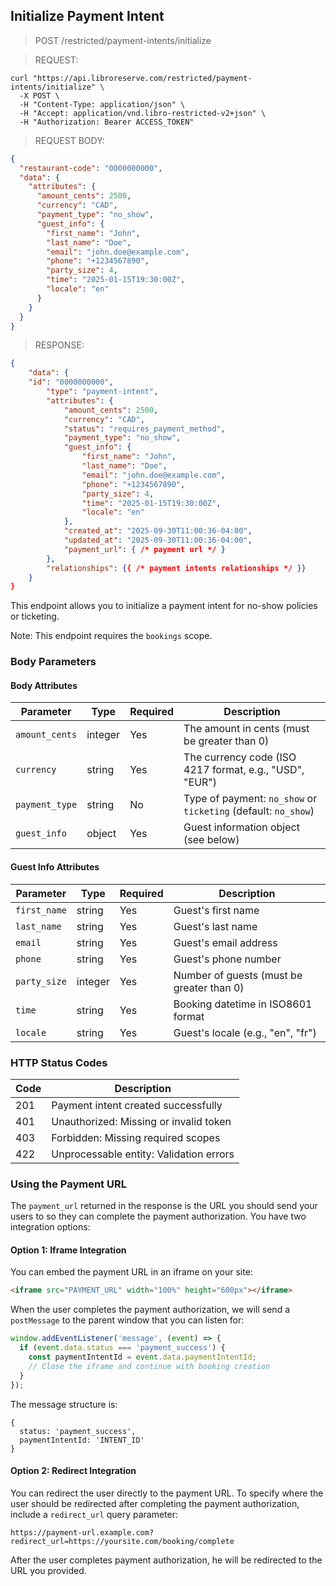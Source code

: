 ## Initialize Payment Intent

> <span class="method post">POST</span> /restricted/payment-intents/initialize

> REQUEST:

```shell
curl "https://api.libroreserve.com/restricted/payment-intents/initialize" \
  -X POST \
  -H "Content-Type: application/json" \
  -H "Accept: application/vnd.libro-restricted-v2+json" \
  -H "Authorization: Bearer ACCESS_TOKEN"
```

> REQUEST BODY:

```json
{
  "restaurant-code": "0000000000",
  "data": {
    "attributes": {
      "amount_cents": 2500,
      "currency": "CAD",
      "payment_type": "no_show",
      "guest_info": {
        "first_name": "John",
        "last_name": "Doe",
        "email": "john.doe@example.com",
        "phone": "+1234567890",
        "party_size": 4,
        "time": "2025-01-15T19:30:00Z",
        "locale": "en"
      }
    }
  }
}
```

> RESPONSE:

```json
{
    "data": {
    "id": "0000000000",
        "type": "payment-intent",
        "attributes": {
            "amount_cents": 2500,
            "currency": "CAD",
            "status": "requires_payment_method",
            "payment_type": "no_show",
            "guest_info": {
                "first_name": "John",
                "last_name": "Doe",
                "email": "john.doe@example.com",
                "phone": "+1234567890",
                "party_size": 4,
                "time": "2025-01-15T19:30:00Z",
                "locale": "en"
            },
            "created_at": "2025-09-30T11:00:36-04:00",
            "updated_at": "2025-09-30T11:00:36-04:00",
            "payment_url": { /* payment url */ }
        },
        "relationships": {{ /* payment intents relationships */ }}
    }
}
```

This endpoint allows you to initialize a payment intent for no-show policies or ticketing.

<aside class="notice">Note: This endpoint requires the <code>bookings</code> scope.</aside>

### Body Parameters

<span class="dynamic-attributes" data-attr-type="restaurantCode"></span>

#### Body Attributes

| Parameter | Type | Required | Description |
|-----------|------|----------|-------------|
| `amount_cents` | integer | Yes | The amount in cents (must be greater than 0) |
| `currency` | string | Yes | The currency code (ISO 4217 format, e.g., "USD", "EUR") |
| `payment_type` | string | No | Type of payment: `no_show` or `ticketing` (default: `no_show`) |
| `guest_info` | object | Yes | Guest information object (see below) |

#### Guest Info Attributes

| Parameter | Type | Required | Description |
|-----------|------|----------|-------------|
| `first_name` | string | Yes | Guest's first name |
| `last_name` | string | Yes | Guest's last name |
| `email` | string | Yes | Guest's email address |
| `phone` | string | Yes | Guest's phone number |
| `party_size` | integer | Yes | Number of guests (must be greater than 0) |
| `time` | string | Yes | Booking datetime in ISO8601 format |
| `locale` | string | Yes | Guest's locale (e.g., "en", "fr") |

### HTTP Status Codes

| Code | Description |
|------|-------------|
| 201 | Payment intent created successfully |
| 401 | Unauthorized: Missing or invalid token |
| 403 | Forbidden: Missing required scopes |
| 422 | Unprocessable entity: Validation errors |

### Using the Payment URL

The `payment_url` returned in the response is the URL you should send your users to so they can complete the payment authorization. You have two integration options:

#### Option 1: Iframe Integration

You can embed the payment URL in an iframe on your site:

```html
<iframe src="PAYMENT_URL" width="100%" height="600px"></iframe>
```

When the user completes the payment authorization, we will send a `postMessage` to the parent window that you can listen for:

```javascript
window.addEventListener('message', (event) => {
  if (event.data.status === 'payment_success') {
    const paymentIntentId = event.data.paymentIntentId;
    // Close the iframe and continue with booking creation
  }
});
```

The message structure is:
```
{
  status: 'payment_success',
  paymentIntentId: 'INTENT_ID'
}
```

#### Option 2: Redirect Integration

You can redirect the user directly to the payment URL. To specify where the user should be redirected after completing the payment authorization, include a `redirect_url` query parameter:

`https://payment-url.example.com?redirect_url=https://yoursite.com/booking/complete`

After the user completes payment authorization, he will be redirected to the URL you provided.